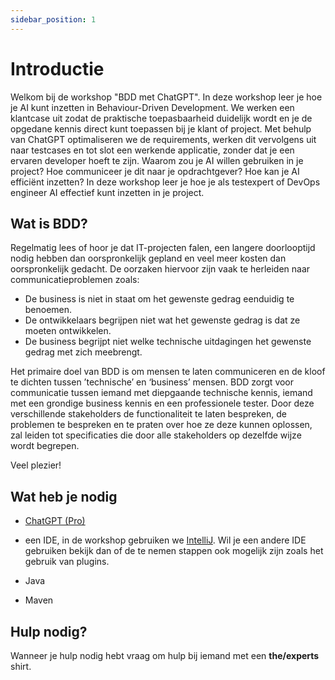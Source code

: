 ```yaml
---
sidebar_position: 1
---
```


# Introductie

Welkom bij de workshop "BDD met ChatGPT". In deze workshop leer je hoe je AI kunt inzetten in Behaviour-Driven
Development. We werken een klantcase uit zodat de praktische toepasbaarheid duidelijk wordt en je de opgedane kennis
direct kunt toepassen bij je klant of project. Met behulp van ChatGPT optimaliseren we de requirements, werken dit
vervolgens uit naar testcases en tot slot een werkende applicatie, zonder dat je een ervaren developer hoeft te zijn.
Waarom zou je AI willen gebruiken in je project? Hoe communiceer je dit naar je opdrachtgever? Hoe kan je AI efficiënt
inzetten? In deze workshop leer je hoe je als testexpert of DevOps engineer AI effectief kunt inzetten in je project.

## Wat is BDD?

Regelmatig lees of hoor je dat IT-projecten falen, een langere doorlooptijd nodig hebben dan oorspronkelijk gepland en
veel meer kosten dan oorspronkelijk gedacht. De oorzaken hiervoor zijn vaak te herleiden naar communicatieproblemen
zoals:

- De business is niet in staat om het gewenste gedrag eenduidig te benoemen.
- De ontwikkelaars begrijpen niet wat het gewenste gedrag is dat ze moeten ontwikkelen.
- De business begrijpt niet welke technische uitdagingen het gewenste gedrag met zich meebrengt.

Het primaire doel van BDD is om mensen te laten communiceren en de kloof te dichten tussen ’technische’ en ‘business’
mensen. BDD zorgt voor communicatie tussen iemand met diepgaande technische kennis, iemand met een grondige business
kennis en een professionele tester. Door deze verschillende stakeholders de functionaliteit te laten bespreken, de
problemen te bespreken en te praten over hoe ze deze kunnen oplossen, zal leiden tot specificaties die door alle
stakeholders op dezelfde wijze wordt begrepen.

Veel plezier!

## Wat heb je nodig

- [ChatGPT (Pro)](https://chat.openai.com/auth/login)

- een IDE, in de workshop gebruiken
  we [IntelliJ](https://www.jetbrains.com/idea/download/download-thanks.html?platform=windows&code=IIC). Wil je een
  andere IDE gebruiken bekijk dan of de te nemen stappen ook mogelijk zijn zoals het gebruik van plugins.

- Java

- Maven

## Hulp nodig?

Wanneer je hulp nodig hebt vraag om hulp bij iemand met een **the/experts** shirt. 
